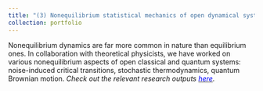 ```yaml
---
title: "(3) Nonequilibrium statistical mechanics of open dynamical systems"
collection: portfolio
---
```

Nonequilibrium dynamics are far more common in nature than equilibrium ones. In collaboration with theoretical physicists, we have worked on various nonequilibrium aspects of open classical and quantum systems: noise-induced critical transitions, stochastic thermodynamics, quantum Brownian motion. <i>Check out the relevant research outputs [<font color = "blue">here</font>](https://shoelim.github.io/publications/).</i>
